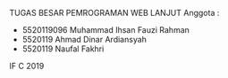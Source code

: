 TUGAS BESAR PEMROGRAMAN WEB LANJUT
Anggota : 
- 5520119096 Muhammad Ihsan Fauzi Rahman
- 5520119    Ahmad Dinar Ardiansyah
- 5520119    Naufal Fakhri

IF C 2019 
